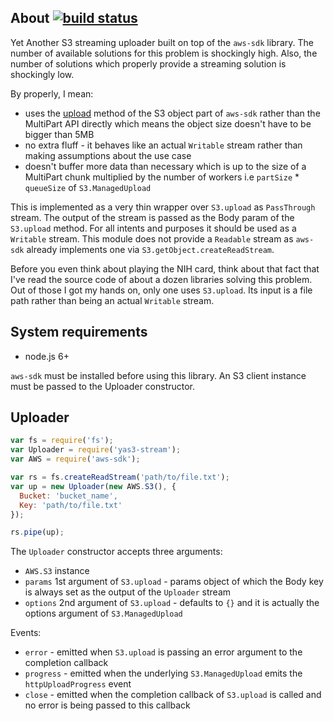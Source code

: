 ## About [![build status](https://secure.travis-ci.org/SaltwaterC/yas3-stream.png?branch=master)](https://travis-ci.org/SaltwaterC/yas3-stream)

Yet Another S3 streaming uploader built on top of the `aws-sdk` library. The number of available solutions for this problem is shockingly high. Also, the number of solutions which properly provide a streaming solution is shockingly low.

By properly, I mean:

 * uses the [upload](http://docs.aws.amazon.com/AWSJavaScriptSDK/latest/AWS/S3.html#upload-property) method of the S3 object part of `aws-sdk` rather than the MultiPart API directly which means the object size doesn't have to be bigger than 5MB
 * no extra fluff - it behaves like an actual `Writable` stream rather than making assumptions about the use case
 * doesn't buffer more data than necessary which is up to the size of a MultiPart chunk multiplied by the number of workers i.e `partSize` * `queueSize` of `S3.ManagedUpload`

This is implemented as a very thin wrapper over `S3.upload` as `PassThrough` stream. The output of the stream is passed as the Body param of the `S3.upload` method. For all intents and purposes it should be used as a `Writable` stream. This module does not provide a `Readable` stream as `aws-sdk` already implements one via `S3.getObject.createReadStream`.

Before you even think about playing the NIH card, think about that fact that I've read the source code of about a dozen libraries solving this problem. Out of those I got my hands on, only one uses `S3.upload`. Its input is a file path rather than being an actual `Writable` stream.

## System requirements

 * node.js 6+

`aws-sdk` must be installed before using this library. An S3 client instance must be passed to the Uploader constructor.

## Uploader

```javascript
var fs = require('fs');
var Uploader = require('yas3-stream');
var AWS = require('aws-sdk');

var rs = fs.createReadStream('path/to/file.txt');
var up = new Uploader(new AWS.S3(), {
  Bucket: 'bucket_name',
  Key: 'path/to/file.txt'
});

rs.pipe(up);
```

The `Uploader` constructor accepts three arguments:

 * `AWS.S3` instance
 * `params` 1st argument of `S3.upload` - params object of which the Body key is always set as the output of the `Uploader` stream
 * `options` 2nd argument of `S3.upload` - defaults to `{}` and it is actually the options argument of `S3.ManagedUpload`

Events:

 * `error` - emitted when `S3.upload` is passing an error argument to the completion callback
 * `progress` - emitted when the underlying `S3.ManagedUpload` emits the `httpUploadProgress` event
 * `close` - emitted when the completion callback of `S3.upload` is called and no error is being passed to this callback
